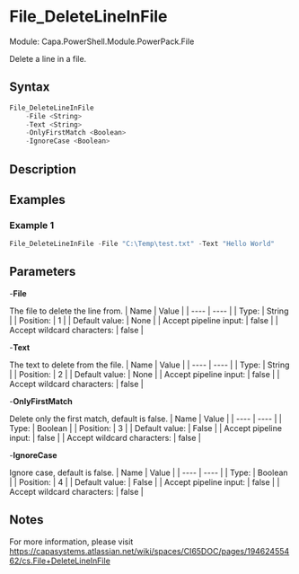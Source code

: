 # File_DeleteLineInFile
Module: Capa.PowerShell.Module.PowerPack.File

Delete a line in a file.

## Syntax

```powershell
File_DeleteLineInFile
	-File <String>
	-Text <String>
	-OnlyFirstMatch <Boolean>
	-IgnoreCase <Boolean>
```

## Description



## Examples

### Example 1
```powershell
File_DeleteLineInFile -File "C:\Temp\test.txt" -Text "Hello World"
```
    

## Parameters

-**File**

The file to delete the line from.
| Name | Value |
| ---- | ---- |
| Type: | String |
| Position: | 1 | 
| Default value: | None | 
| Accept pipeline input: | false | 
| Accept wildcard characters: | false | 

-**Text**

The text to delete from the file.
| Name | Value |
| ---- | ---- |
| Type: | String |
| Position: | 2 | 
| Default value: | None | 
| Accept pipeline input: | false | 
| Accept wildcard characters: | false | 

-**OnlyFirstMatch**

Delete only the first match, default is false.
| Name | Value |
| ---- | ---- |
| Type: | Boolean |
| Position: | 3 | 
| Default value: | False | 
| Accept pipeline input: | false | 
| Accept wildcard characters: | false | 

-**IgnoreCase**

Ignore case, default is false.
| Name | Value |
| ---- | ---- |
| Type: | Boolean |
| Position: | 4 | 
| Default value: | False | 
| Accept pipeline input: | false | 
| Accept wildcard characters: | false | 


## Notes

For more information, please visit https://capasystems.atlassian.net/wiki/spaces/CI65DOC/pages/19462455462/cs.File+DeleteLineInFile
